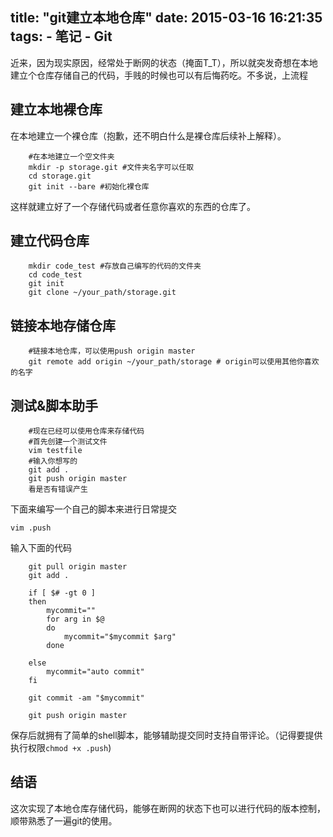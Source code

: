 title: "git建立本地仓库"
date: 2015-03-16 16:21:35
tags:
    - 笔记
    - Git
---
近来，因为现实原因，经常处于断网的状态（掩面T_T），所以就突发奇想在本地建立个仓库存储自己的代码，手贱的时候也可以有后悔药吃。不多说，上流程

<!--more-->

## 建立本地裸仓库

在本地建立一个裸仓库（抱歉，还不明白什么是裸仓库后续补上解释）。

```
    #在本地建立一个空文件夹
    mkdir -p storage.git #文件夹名字可以任取
    cd storage.git
    git init --bare #初始化裸仓库
```

这样就建立好了一个存储代码或者任意你喜欢的东西的仓库了。

## 建立代码仓库

```
    mkdir code_test #存放自己编写的代码的文件夹
    cd code_test
    git init
    git clone ~/your_path/storage.git
```

## 链接本地存储仓库

```
    #链接本地仓库，可以使用push origin master
    git remote add origin ~/your_path/storage # origin可以使用其他你喜欢的名字
```

## 测试&脚本助手

```
    #现在已经可以使用仓库来存储代码
    #首先创建一个测试文件
    vim testfile
    #输入你想写的
    git add .
    git push origin master
    看是否有错误产生
```

下面来编写一个自己的脚本来进行日常提交

`vim .push`

输入下面的代码

```
    git pull origin master
    git add .

    if [ $# -gt 0 ]
    then
        mycommit=""
        for arg in $@
        do
            mycommit="$mycommit $arg"
        done

    else
        mycommit="auto commit"
    fi

    git commit -am "$mycommit"

    git push origin master
```

保存后就拥有了简单的shell脚本，能够辅助提交同时支持自带评论。（记得要提供执行权限`chmod +x .push`)

## 结语

这次实现了本地仓库存储代码，能够在断网的状态下也可以进行代码的版本控制，顺带熟悉了一遍git的使用。
